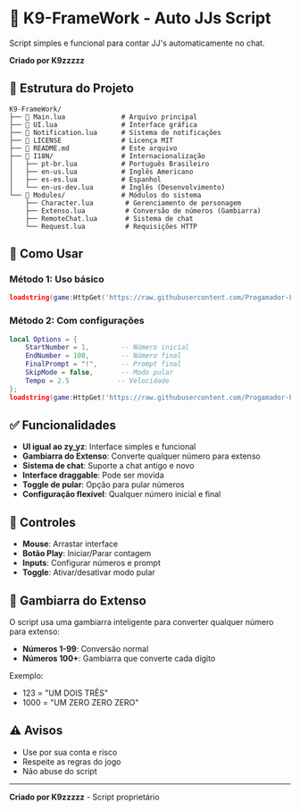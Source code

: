 # 🦘 K9-FrameWork - Auto JJs Script

Script simples e funcional para contar JJ's automaticamente no chat.

**Criado por K9zzzzz**

## 📁 Estrutura do Projeto

```
K9-FrameWork/
├── 📄 Main.lua              # Arquivo principal
├── 📄 UI.lua                # Interface gráfica
├── 📄 Notification.lua      # Sistema de notificações
├── 📄 LICENSE               # Licença MIT
├── 📄 README.md             # Este arquivo
├── 📁 I18N/                 # Internacionalização
│   ├── pt-br.lua           # Português Brasileiro
│   ├── en-us.lua           # Inglês Americano
│   ├── es-es.lua           # Espanhol
│   └── en-us-dev.lua       # Inglês (Desenvolvimento)
└── 📁 Modules/              # Módulos do sistema
    ├── Character.lua        # Gerenciamento de personagem
    ├── Extenso.lua          # Conversão de números (Gambiarra)
    ├── RemoteChat.lua       # Sistema de chat
    └── Request.lua          # Requisições HTTP
```

## 🚀 Como Usar

### Método 1: Uso básico
```lua
loadstring(game:HttpGet('https://raw.githubusercontent.com/Progamador-Fred/K9-FrameWork/main/Main.lua'))()
```

### Método 2: Com configurações
```lua
local Options = {
    StartNumber = 1,        -- Número inicial
    EndNumber = 100,        -- Número final
    FinalPrompt = "!",      -- Prompt final
    SkipMode = false,       -- Modo pular
    Tempo = 2.5            -- Velocidade
};
loadstring(game:HttpGet('https://raw.githubusercontent.com/Progamador-Fred/K9-FrameWork/main/Main.lua'))(Options);
```

## ✅ Funcionalidades

- **UI igual ao zy_yz**: Interface simples e funcional
- **Gambiarra do Extenso**: Converte qualquer número para extenso
- **Sistema de chat**: Suporte a chat antigo e novo
- **Interface draggable**: Pode ser movida
- **Toggle de pular**: Opção para pular números
- **Configuração flexível**: Qualquer número inicial e final

## 🎯 Controles

- **Mouse**: Arrastar interface
- **Botão Play**: Iniciar/Parar contagem
- **Inputs**: Configurar números e prompt
- **Toggle**: Ativar/desativar modo pular

## 🔧 Gambiarra do Extenso

O script usa uma gambiarra inteligente para converter qualquer número para extenso:

- **Números 1-99**: Conversão normal
- **Números 100+**: Gambiarra que converte cada dígito

Exemplo:
- 123 = "UM DOIS TRÊS"
- 1000 = "UM ZERO ZERO ZERO"

## ⚠️ Avisos

- Use por sua conta e risco
- Respeite as regras do jogo
- Não abuse do script

---

**Criado por K9zzzzz** - Script proprietário 